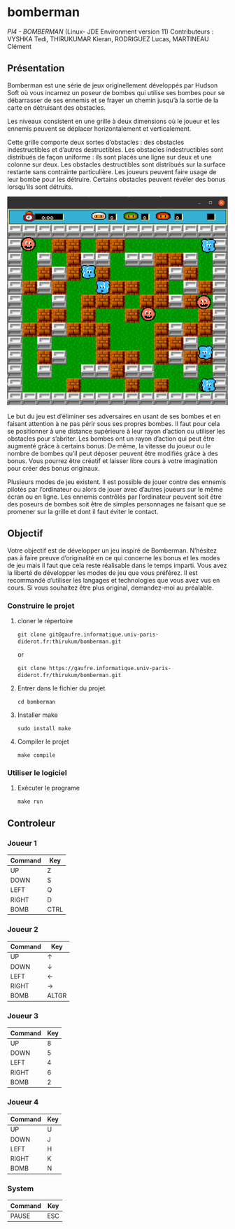 # bomberman
*PI4 - BOMBERMAN* (Linux- JDE Environment version 11)
Contributeurs : VYSHKA Tedi,   THIRUKUMAR Kieran, RODRIGUEZ Lucas,  MARTINEAU Clément
 
## Présentation 
Bomberman est une série de jeux originellement développés par Hudson Soft où vous 
incarnez un poseur de bombes qui utilise ses bombes pour se débarrasser de ses 
ennemis et se frayer un chemin jusqu’à la sortie de la carte en détruisant des obstacles. 

Les niveaux consistent en une grille à deux dimensions où le joueur et les ennemis 
peuvent se déplacer horizontalement et verticalement.

Cette grille comporte deux sortes 
d’obstacles : des obstacles indestructibles et d’autres destructibles. Les obstacles 
indestructibles sont distribués de façon uniforme : ils sont placés une ligne sur deux et 
une colonne sur deux. Les obstacles destructibles sont distribués sur la surface restante 
sans contrainte particulière. Les joueurs peuvent faire usage de leur bombe pour les 
détruire. Certains obstacles peuvent révéler des bonus lorsqu’ils sont détruits.

![Screenshot](imageforreadme.png)

Le but du jeu est d’éliminer ses adversaires en usant de ses bombes et en faisant 
attention à ne pas périr sous ses propres bombes. Il faut pour cela se positionner à une 
distance supérieure à leur rayon d’action ou utiliser les obstacles pour s’abriter. Les 
bombes ont un rayon d’action qui peut être augmenté grâce à certains bonus. De même, 
la vitesse du joueur ou le nombre de bombes qu’il peut déposer peuvent être modifiés 
grâce à des bonus. Vous pourrez être créatif et laisser libre cours à votre imagination 
pour créer des bonus originaux.

Plusieurs modes de jeu existent. Il est possible de jouer contre des ennemis pilotés par 
l’ordinateur ou alors de jouer avec d’autres joueurs sur le même écran ou en ligne. Les 
ennemis contrôlés par l’ordinateur peuvent soit être des poseurs de bombes soit être de 
simples personnages ne faisant que se promener sur la grille et dont il faut éviter le 
contact. 

## Objectif 
Votre objectif est de développer un jeu inspiré de Bomberman. 
N’hésitez pas à faire preuve d’originalité en ce qui concerne les bonus et les modes de jeu 
mais il faut que cela reste réalisable dans le temps imparti. Vous avez la liberté de 
développer les modes de jeu que vous préférez. 
Il est recommandé d’utiliser les langages et technologies que vous avez vus en cours. Si 
vous souhaitez être plus original, demandez-moi au préalable.

### Construire le projet

1. cloner le répertoire
    ```
    git clone git@gaufre.informatique.univ-paris-diderot.fr:thirukum/bomberman.git
    ```
   or
    ```
    git clone https://gaufre.informatique.univ-paris-diderot.fr/thirukum/bomberman.git
    ```
2. Entrer dans le fichier du projet
    ```
    cd bomberman
    ```
3. Installer make
    ```
    sudo install make
    ```
4. Compiler le projet
    ```
    make compile
    ```

### Utiliser le logiciel
1. Exécuter le programe
    ```
    make run
    ```

## Controleur
### Joueur 1
| Command | Key |
|---------|-----|
| UP      | Z   |
| DOWN    | S   |
| LEFT    | Q   |
| RIGHT   | D   |
| BOMB    | CTRL|
### Joueur 2
| Command | Key |
|---------|-----|
| UP      | ↑   |
| DOWN    | ↓   |
| LEFT    | ←   |
| RIGHT   | →   |
| BOMB    |ALTGR|

### Joueur 3
| Command | Key |
|---------|-----|
| UP      | 8   |
| DOWN    | 5   |
| LEFT    | 4   |
| RIGHT   | 6   |
| BOMB    | 2   |

### Joueur 4
| Command | Key |
|---------|-----|
| UP      | U   |
| DOWN    | J   |
| LEFT    | H   |
| RIGHT   | K   |
| BOMB    | N   |

### System
| Command       | Key |
|---------------|-----|
| PAUSE         | ESC |



